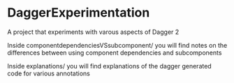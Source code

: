 # DaggerExperimentation
A project that experiments with varous aspects of Dagger 2

Inside componentdependenciesVSsubcomponent/ you will find notes on the differences between using component dependencies and subcomponents

Inside explanations/ you will find explanations of the dagger generated code for various annotations